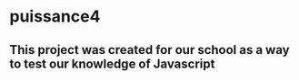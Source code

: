 # puissance4

## This project was created for our school as a way to test our knowledge of Javascript
